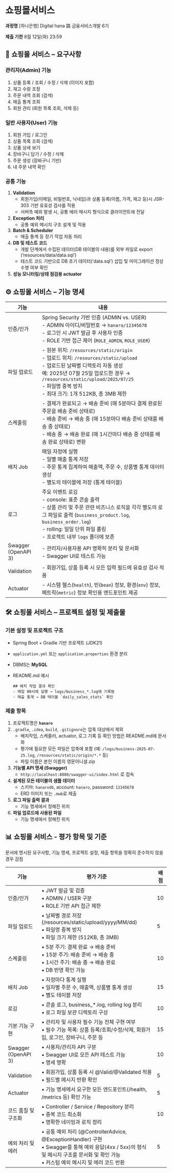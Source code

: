 # 쇼핑몰서비스

**과정명** [하나은행] Digital hana 路 금융서비스개발 6기

**제출 기한** 8월 12일(화) 23:59

## 🛒 쇼핑몰 서비스 – 요구사항

### 관리자(Admin) 기능

1. 상품 등록 / 조회 / 수정 / 삭제 (이미지 포함)
2. 재고 수량 조정
3. 주문 내역 조회 (검색)
4. 매출 통계 조회
5. 회원 관리 (회원 목록 조회, 삭제 등)

### 일반 사용자(User) 기능

1. 회원 가입 / 로그인
2. 상품 목록 조회 (검색)
3. 상품 상세 보기
4. 장바구니 담기 / 수정 / 삭제
5. 주문 생성 (장바구니 기반)
6. 내 주문 내역 확인

### 공통 기능

1. **Validation**
    - 회원가입(이메일, 비밀번호, 닉네임)과 상품 등록(이름, 가격, 재고 등)시 JSR-303 기반 유효성 검사를 적용
    - 서버측 예외 발생 시, 공통 에러 메시지 형식으로 클라이언트에 전달
2. **Exception 처리**
    - 공통 예외 메시지 구조 설계 및 적용
3. **Batch & Scheduler**
    - 매출 통계 등 정기 작업 자동 처리
4. **DB 및 테스트 코드**
    - 개발 단계에서 수집된 데이터(DB 테이블의 내용)를 외부 파일로 export (’resources/data/data.sql’)
    - 테스트 코드 기반으로 DB 초기 데이터(’data.sql’) 삽입 및 마이그레이션 정상 수행 여부 확인
5. **성능 모니터링/상태 점검용 actuator**

## ⚙️ 쇼핑몰 서비스 – 기능 명세

| 기능 | 내용 |
|------|------|
| 인증/인가 | Spring Security 기반 인증 (ADMIN vs. USER)<br/>- ADMIN 아이디/비밀번호 → `hanaro/12345678`<br/>- 로그인 시 JWT 발급 후 사용자 인증<br/>- ROLE 기반 접근 제어 (`ROLE_ADMIN`, `ROLE_USER`) |
| 파일 업로드 | - 원본 위치: `/resources/static/origin`<br/>- 업로드 위치: `/resources/static/upload`<br/>- 업로드된 날짜별 디렉토리 자동 생성<br/>예: 2025년 07월 25일 업로드한 경우 → `/resources/static/upload/2025/07/25`<br/>- 파일명 중복 방지<br/>- 최대 크기: 1개 512KB, 총 3MB 제한 |
| 스케줄링 | - 결제가 완료되고 → 배송 준비 (매 5분마다 결제 완료된 주문을 배송 준비 상태로)<br/>- 배송 준비 → 배송 중 (매 15분마다 배송 준비 상태를 배송 중 상태로)<br/>- 배송 중 → 배송 완료 (매 1시간마다 배송 중 상태를 배송 완료 상태로) 변환 |
| 배치 Job | 매일 자정에 실행<br/>- 일별 매출 통계 저장<br/>- 주문 통계 집계하여 매출액, 주문 수, 상품별 통계 데이터 생성<br/>- 별도의 테이블에 저장 (통계 테이블) |
| 로그 | 주요 이벤트 로깅<br/>- console: 표준 콘솔 출력<br/>- 상품 관리 및 주문 관련 비즈니스 로직을 각각 별도의 로그 파일로 출력 (`business_product.log`, `business_order.log`)<br/>- rolling: 일일 단위 파일 롤링<br/>- 프로젝트 내부 `logs` 폴더에 보존 |
| Swagger (OpenAPI 3) | - 관리자/사용자용 API 명확히 분리 및 문서화<br/>- Swagger UI로 테스트 가능 |
| Validation | - 회원가입, 상품 등록 시 모든 입력 필드에 유효성 검사 적용 |
| Actuator | - 시스템 헬스(`health`), 빈(`bean`) 정보, 환경(`env`) 정보, 메트릭(`metric`) 정보 확인용 엔드포인트 제공 |


## 🛠️ 쇼핑몰 서비스 – 프로젝트 설정 및 제출물

### 기본 설정 및 프로젝트 구조

- Spring Boot + Gradle 기반 프로젝트 (JDK21)
- `application.yml` 또는 `application.properties` 환경 분리
- DBMS는 **MySQL**
- README.md 예시

    ```
    ## 배치 작업 결과 확인
    - 매일 00시에 실행 → logs/business_*.log에 기록됨
    - 매출 통계 → DB 테이블 `daily_sales_stats` 확인
    ```


### 제출 항목

1. 프로젝트명은 **`hanaro`**
2. `.gradle`, `.idea`, `build`, `.gitignore`는 압축 대상에서 제외
    - 배치작업, 스케줄러, actuator, 로그 기록 등 확인 방법은 README.md에 문서화
    - 평가에 필요한 모든 파일은 압축에 포함 (예: `/logs/business-2025-07-25.log`, `/resources/static/origin/*.*` 등)
    - 파일 이름은 본인 이름의 영문이니셜.zip
3. **기능별 API 명세 (Swagger)**
    - `http://localhost:8080/swagger-ui/index.html` 로 접속
4. **설계된 모든 테이블의 샘플 데이터**
    - 스키마: `hanarodb`, account: `hanaro`, password: `12345678`
    - ERD 이미지 또는 `.mwb`로 제출
5. **로그 파일 출력 결과**
    - 기능 명세에서 정해진 위치
6. **파일 업로드에 사용된 파일**
    - 기능 명세에서 정해진 위치

## 📊 쇼핑몰 서비스 - 평가 항목 및 기준

문서에 명시된 요구사항, 기능 명세, 프로젝트 설정, 제출 항목을 정확히 준수하지 않을 경우 감점

| 기능 | 평가 기준 | 배점 |
| --- | --- | --- |
| 인증/인가 | • JWT 발급 및 검증<br/>• ADMIN / USER 구분<br/>• ROLE 기반 API 접근 제한 | 10 |
| 파일 업로드 | • 날짜별 경로 저장 (/resources/static/upload/yyyy/MM/dd)<br/>• 파일명 중복 방지<br/>• 파일 크기 제한 (512KB, 총 3MB) | 5 |
| 스케줄링 | • 5분 주기: 결제 완료 → 배송 준비<br/>• 15분 주기: 배송 준비 → 배송 중<br/>• 1시간 주기: 배송 중 → 배송 완료<br/>• DB 반영 확인 가능 | 10 |
| 배치 Job | • 자정마다 통계 실행<br/>• 일자별 주문 수, 매출액, 상품별 통계 생성<br/>• 별도 테이블 저장 | 15 |
| 로깅 | • 콘솔 로그, business_*.log, rolling log 분리<br/>• 로그 파일 보관 디렉토리 구성 | 10 |
| 기본 기능 구현 | • 관리자 및 사용자 필수 기능 전체 구현 여부<br/>• 필수 기능 목록: 상품 등록/조회/수정/삭제, 회원가입, 로그인, 장바구니, 주문 등 | 15 |
| Swagger (OpenAPI 3) | • 사용자/관리자 API 구분<br/>• Swagger UI로 모든 API 테스트 가능<br/>• 명세 명확 | 10 |
| Validation | • 회원가입, 상품 등록 시 @Valid/@Validated 적용<br/>• 필드별 메시지 반환 확인 | 5 |
| Actuator | • 기능 명세에서 요구한 모든 엔드포인트(/health, /metrics 등) 확인 가능 | 5 |
| 코드 품질 및 구조화 | • Controller / Service / Repository 분리<br/>• 중복 코드 최소화<br/>• 명확한 네이밍과 로직 정리 | 10 |
| 예외 처리 및 에러 | • 공통 예외 처리 (@ControllerAdvice, @ExceptionHandler) 구현<br/>• Swagger를 통해 예외 응답(4xx / 5xx)의 형식 및 메시지 구조를 문서화 및 확인 가능<br/>• 커스텀 예외 메시지 및 에러 코드 반환 | 5 |

